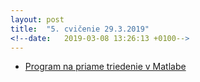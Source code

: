 ```yaml
---
layout: post
title:  "5. cvičenie 29.3.2019"
<!--date:   2019-03-08 13:26:13 +0100-->
---
```


- [Program na priame triedenie v Matlabe](http://maslarova.github.io/cvicenie5/primy_vkladani.m)  <br />




